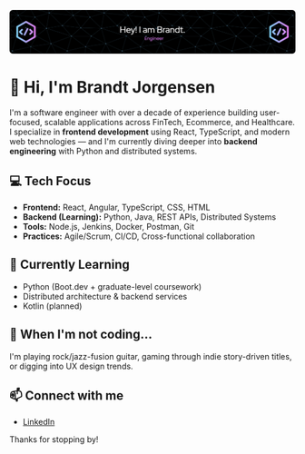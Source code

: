 ![Header](./github-header-engineer.png)

# 👋 Hi, I'm Brandt Jorgensen

I'm a software engineer with over a decade of experience building user-focused, scalable applications across FinTech, Ecommerce, and Healthcare. I specialize in **frontend development** using React, TypeScript, and modern web technologies — and I'm currently diving deeper into **backend engineering** with Python and distributed systems.

## 💻 Tech Focus
- **Frontend:** React, Angular, TypeScript, CSS, HTML
- **Backend (Learning):** Python, Java, REST APIs, Distributed Systems
- **Tools:** Node.js, Jenkins, Docker, Postman, Git
- **Practices:** Agile/Scrum, CI/CD, Cross-functional collaboration

## 🌱 Currently Learning
- Python (Boot.dev + graduate-level coursework)
- Distributed architecture & backend services
- Kotlin (planned)

## 🎸 When I'm not coding...
I'm playing rock/jazz-fusion guitar, gaming through indie story-driven titles, or digging into UX design trends.

## 📫 Connect with me
- [LinkedIn](https://www.linkedin.com/in/brandtjorgensen)
  
Thanks for stopping by!
